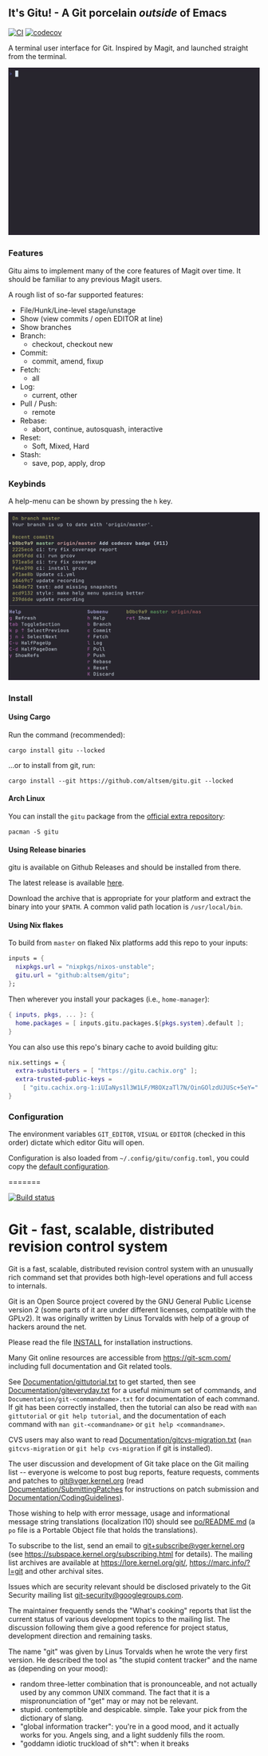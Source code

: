 ## It's Gitu! - A Git porcelain *outside* of Emacs
[![CI](https://github.com/altsem/gitu/actions/workflows/ci.yml/badge.svg)](https://github.com/altsem/gitu/actions/workflows/ci.yml)
[![codecov](https://codecov.io/gh/altsem/gitu/graph/badge.svg?token=5YWPU7GWFW)](https://codecov.io/gh/altsem/gitu)

A terminal user interface for Git. Inspired by Magit, and launched straight from the terminal.

<img src="vhs/rec.gif"/>

### Features
Gitu aims to implement many of the core features of Magit over time. 
It should be familiar to any previous Magit users.

A rough list of so-far supported features:
- File/Hunk/Line-level stage/unstage
- Show (view commits / open EDITOR at line)
- Show branches
- Branch:
  - checkout, checkout new
- Commit:
  - commit, amend, fixup
- Fetch:
  - all
- Log:
  - current, other
- Pull / Push:
  - remote
- Rebase:
  - abort, continue, autosquash, interactive
- Reset:
  - Soft, Mixed, Hard
- Stash:
  - save, pop, apply, drop

### Keybinds
A help-menu can be shown by pressing the `h` key.

<img src="vhs/help.png"/>

### Install
#### Using Cargo
Run the command (recommended):
```
cargo install gitu --locked
```

...or to install from git, run:
```
cargo install --git https://github.com/altsem/gitu.git --locked
```

#### Arch Linux
You can install the `gitu` package from the [official extra repository](https://archlinux.org/packages/extra/x86_64/gitu/):

```
pacman -S gitu
```

#### Using Release binaries
gitu is available on Github Releases and should be installed from there.

The latest release is available
[here](https://github.com/altsem/gitu/releases).

Download the archive that is appropriate for your platform and extract the
binary into your `$PATH`. A common valid path location is `/usr/local/bin`.

#### Using Nix flakes
To build from `master` on flaked Nix platforms add this repo to your inputs:

```nix
inputs = {
  nixpkgs.url = "nixpkgs/nixos-unstable";
  gitu.url = "github:altsem/gitu";
};
```

Then wherever you install your packages (i.e., `home-manager`):

```nix
{ inputs, pkgs, ... }: {
  home.packages = [ inputs.gitu.packages.${pkgs.system}.default ];
}
```

You can also use this repo's binary cache to avoid building gitu:

```nix
nix.settings = {
  extra-substituters = [ "https://gitu.cachix.org" ];
  extra-trusted-public-keys =
    [ "gitu.cachix.org-1:iUIaNys1l3W1LF/M8OXzaTl7N/OinGOlzdUJUSc+5eY=" ];
}
```

### Configuration
The environment variables `GIT_EDITOR`, `VISUAL` or `EDITOR` (checked in this order) dictate which editor Gitu will open.

Configuration is also loaded from `~/.config/gitu/config.toml`,
you could copy the [default configuration](src/default_config.toml).

=======


[![Build status](https://github.com/git/git/workflows/CI/badge.svg)](https://github.com/git/git/actions?query=branch%3Amaster+event%3Apush)

Git - fast, scalable, distributed revision control system
=========================================================

Git is a fast, scalable, distributed revision control system with an
unusually rich command set that provides both high-level operations
and full access to internals.

Git is an Open Source project covered by the GNU General Public
License version 2 (some parts of it are under different licenses,
compatible with the GPLv2). It was originally written by Linus
Torvalds with help of a group of hackers around the net.

Please read the file [INSTALL][] for installation instructions.

Many Git online resources are accessible from <https://git-scm.com/>
including full documentation and Git related tools.

See [Documentation/gittutorial.txt][] to get started, then see
[Documentation/giteveryday.txt][] for a useful minimum set of commands, and
`Documentation/git-<commandname>.txt` for documentation of each command.
If git has been correctly installed, then the tutorial can also be
read with `man gittutorial` or `git help tutorial`, and the
documentation of each command with `man git-<commandname>` or `git help
<commandname>`.

CVS users may also want to read [Documentation/gitcvs-migration.txt][]
(`man gitcvs-migration` or `git help cvs-migration` if git is
installed).

The user discussion and development of Git take place on the Git
mailing list -- everyone is welcome to post bug reports, feature
requests, comments and patches to git@vger.kernel.org (read
[Documentation/SubmittingPatches][] for instructions on patch submission
and [Documentation/CodingGuidelines][]).

Those wishing to help with error message, usage and informational message
string translations (localization l10) should see [po/README.md][]
(a `po` file is a Portable Object file that holds the translations).

To subscribe to the list, send an email to <git+subscribe@vger.kernel.org>
(see https://subspace.kernel.org/subscribing.html for details). The mailing
list archives are available at <https://lore.kernel.org/git/>,
<https://marc.info/?l=git> and other archival sites.

Issues which are security relevant should be disclosed privately to
the Git Security mailing list <git-security@googlegroups.com>.

The maintainer frequently sends the "What's cooking" reports that
list the current status of various development topics to the mailing
list.  The discussion following them give a good reference for
project status, development direction and remaining tasks.

The name "git" was given by Linus Torvalds when he wrote the very
first version. He described the tool as "the stupid content tracker"
and the name as (depending on your mood):

 - random three-letter combination that is pronounceable, and not
   actually used by any common UNIX command.  The fact that it is a
   mispronunciation of "get" may or may not be relevant.
 - stupid. contemptible and despicable. simple. Take your pick from the
   dictionary of slang.
 - "global information tracker": you're in a good mood, and it actually
   works for you. Angels sing, and a light suddenly fills the room.
 - "goddamn idiotic truckload of sh*t": when it breaks

[INSTALL]: INSTALL
[Documentation/gittutorial.txt]: Documentation/gittutorial.txt
[Documentation/giteveryday.txt]: Documentation/giteveryday.txt
[Documentation/gitcvs-migration.txt]: Documentation/gitcvs-migration.txt
[Documentation/SubmittingPatches]: Documentation/SubmittingPatches
[Documentation/CodingGuidelines]: Documentation/CodingGuidelines
[po/README.md]: po/README.md
